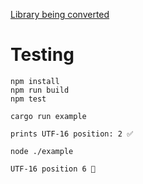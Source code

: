 [Library being converted](https://github.com/github/rust-gems/tree/main/crates/string-offsets)

# Testing

```
npm install
npm run build
npm test
```


```
cargo run example

prints UTF-16 position: 2 ✅
```

```
node ./example

UTF-16 position 6 🤔
```